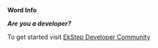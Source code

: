 **Word Info**

**_Are you a developer?_**

To get started visit <a href="https://community.ekstep.in/developers" target="_blank">EkStep Developer Community</a>
